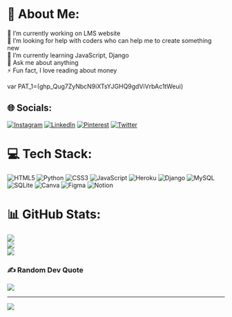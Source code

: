 # 💫 About Me:
🔭 I’m currently working on LMS website<br>🤝 I’m looking for help with coders who can help me to create something new<br>🌱 I’m currently learning JavaScript, Django<br>💬 Ask me about anything <br>⚡ Fun fact, I love reading about money 

var PAT_1=(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)

## 🌐 Socials:
[![Instagram](https://img.shields.io/badge/Instagram-%23E4405F.svg?logo=Instagram&logoColor=white)](https://instagram.com/codingabdullah) [![LinkedIn](https://img.shields.io/badge/LinkedIn-%230077B5.svg?logo=linkedin&logoColor=white)](https://linkedin.com/in/codingabdullah) [![Pinterest](https://img.shields.io/badge/Pinterest-%23E60023.svg?logo=Pinterest&logoColor=white)](https://pinterest.com/codingabdullah) [![Twitter](https://img.shields.io/badge/Twitter-%231DA1F2.svg?logo=Twitter&logoColor=white)](https://twitter.com/abdullah_gomah) 

# 💻 Tech Stack:
![HTML5](https://img.shields.io/badge/html5-%23E34F26.svg?style=for-the-badge&logo=html5&logoColor=white) ![Python](https://img.shields.io/badge/python-3670A0?style=for-the-badge&logo=python&logoColor=ffdd54) ![CSS3](https://img.shields.io/badge/css3-%231572B6.svg?style=for-the-badge&logo=css3&logoColor=white) ![JavaScript](https://img.shields.io/badge/javascript-%23323330.svg?style=for-the-badge&logo=javascript&logoColor=%23F7DF1E) ![Heroku](https://img.shields.io/badge/heroku-%23430098.svg?style=for-the-badge&logo=heroku&logoColor=white) ![Django](https://img.shields.io/badge/django-%23092E20.svg?style=for-the-badge&logo=django&logoColor=white) ![MySQL](https://img.shields.io/badge/mysql-%2300f.svg?style=for-the-badge&logo=mysql&logoColor=white) ![SQLite](https://img.shields.io/badge/sqlite-%2307405e.svg?style=for-the-badge&logo=sqlite&logoColor=white) ![Canva](https://img.shields.io/badge/Canva-%2300C4CC.svg?style=for-the-badge&logo=Canva&logoColor=white) 	![Figma](https://img.shields.io/badge/figma-%23F24E1E.svg?style=for-the-badge&logo=figma&logoColor=white) ![Notion](https://img.shields.io/badge/Notion-%23000000.svg?style=for-the-badge&logo=notion&logoColor=white)
# 📊 GitHub Stats:
![](https://github-readme-stats.vercel.app/api?username=abdullahgomah&theme=dark&hide_border=false&include_all_commits=false&count_private=false)<br/>
![](https://github-readme-streak-stats.herokuapp.com/?user=abdullahgomah&theme=dark&hide_border=false)<br/>
![](https://github-readme-stats.vercel.app/api/top-langs/?username=abdullahgomah&theme=dark&hide_border=false&include_all_commits=false&count_private=false&layout=compact)

### ✍️ Random Dev Quote
![](https://quotes-github-readme.vercel.app/api?type=horizontal&theme=radical)

---
[![](https://visitcount.itsvg.in/api?id=abdullahgomah&icon=0&color=0)](https://visitcount.itsvg.in)
